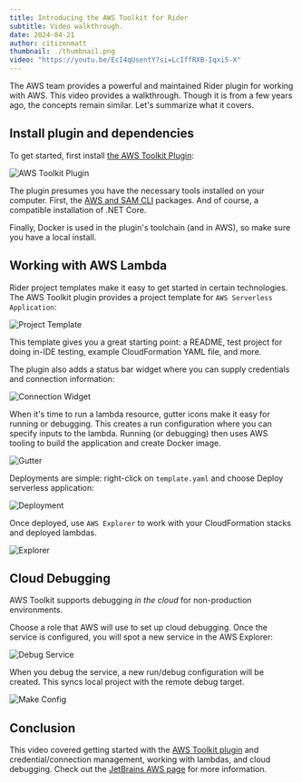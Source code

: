 ```yaml
---
title: Introducing the AWS Toolkit for Rider
subtitle: Video walkthrough.
date: 2024-04-21
author: citizenmatt
thumbnail: ./thumbnail.png
video: "https://youtu.be/EcI4qUsentY?si=LcIffRXB-Iqxi5-X"
---
```


The AWS team provides a powerful and maintained Rider plugin for working with AWS.
This video provides a walkthrough. Though it is from a few years ago, the concepts
remain similar. Let's summarize what it covers.

## Install plugin and dependencies

To get started, first install [the AWS Toolkit Plugin](https://plugins.jetbrains.com/plugin/11349-aws-toolkit):

![AWS Toolkit Plugin](install_plugin.png)

The plugin presumes you have the necessary tools installed on your computer. First,
the [AWS and SAM CLI](https://docs.aws.amazon.com/cli/) packages.
And of course, a compatible installation of .NET Core.

Finally, Docker is used in the plugin's toolchain (and in AWS), so make sure you have a local install.

## Working with AWS Lambda

Rider project templates make it easy to get started in certain technologies. The AWS Toolkit
plugin provides a project template for `AWS Serverless Application`:

![Project Template](project_template.png)

This template gives you a great starting point: a README, test project for doing in-IDE testing, example CloudFormation
YAML file, and more.

The plugin also adds a status bar widget where you can supply credentials and connection information:

![Connection Widget](connection_widget.png)

When it's time to run a lambda resource, gutter icons make it easy for running or debugging. This
creates a run configuration where you can specify inputs to the lambda. Running (or debugging) then uses AWS tooling
to build the application and create Docker image.

![Gutter](gutter.png)

Deployments are simple: right-click on `template.yaml` and choose Deploy serverless application:

![Deployment](deploy.png)

Once deployed, use `AWS Explorer` to work with your CloudFormation stacks and deployed lambdas.

![Explorer](explorer.png)

## Cloud Debugging

AWS Toolkit supports debugging _in the cloud_ for non-production environments.

Choose a role that AWS will use to set up cloud debugging. Once the service is configured, you will spot a new service
in the AWS Explorer:

![Debug Service](debug-service.png)

When you debug the service, a new run/debug configuration will be created. This syncs local project with the remote
debug target.

![Make Config](select-service.png)

## Conclusion

This video covered getting started with the [AWS Toolkit plugin](https://plugins.jetbrains.com/plugin/11349-aws-toolkit)
and credential/connection management, working with lambdas, and cloud debugging. Check out
the [JetBrains AWS page](https://www.jetbrains.com/devops/amazon-aws/) for more information.
